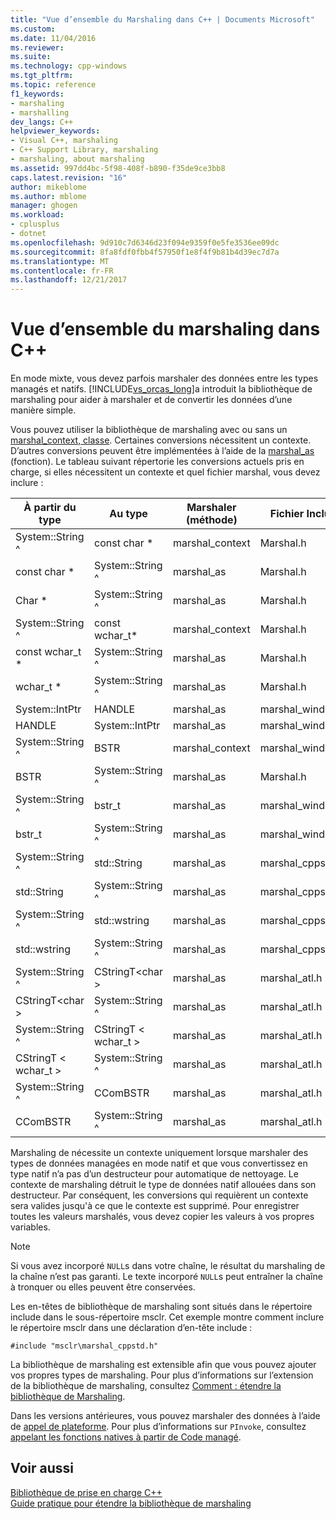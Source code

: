```yaml
---
title: "Vue d’ensemble du Marshaling dans C++ | Documents Microsoft"
ms.custom: 
ms.date: 11/04/2016
ms.reviewer: 
ms.suite: 
ms.technology: cpp-windows
ms.tgt_pltfrm: 
ms.topic: reference
f1_keywords:
- marshaling
- marshalling
dev_langs: C++
helpviewer_keywords:
- Visual C++, marshaling
- C++ Support Library, marshaling
- marshaling, about marshaling
ms.assetid: 997dd4bc-5f98-408f-b890-f35de9ce3bb8
caps.latest.revision: "16"
author: mikeblome
ms.author: mblome
manager: ghogen
ms.workload:
- cplusplus
- dotnet
ms.openlocfilehash: 9d910c7d6346d23f094e9359f0e5fe3536ee09dc
ms.sourcegitcommit: 8fa8fdf0fbb4f57950f1e8f4f9b81b4d39ec7d7a
ms.translationtype: MT
ms.contentlocale: fr-FR
ms.lasthandoff: 12/21/2017
---
```

# <a name="overview-of-marshaling-in-c"></a>Vue d’ensemble du marshaling dans C++
En mode mixte, vous devez parfois marshaler des données entre les types managés et natifs. [!INCLUDE[vs_orcas_long](../atl/reference/includes/vs_orcas_long_md.md)]a introduit la bibliothèque de marshaling pour aider à marshaler et de convertir les données d’une manière simple.  
  
 Vous pouvez utiliser la bibliothèque de marshaling avec ou sans un [marshal_context, classe](../dotnet/marshal-context-class.md). Certaines conversions nécessitent un contexte. D’autres conversions peuvent être implémentées à l’aide de la [marshal_as](../dotnet/marshal-as.md) (fonction). Le tableau suivant répertorie les conversions actuels pris en charge, si elles nécessitent un contexte et quel fichier marshal, vous devez inclure :  
  
|À partir du type|Au type|Marshaler (méthode)|Fichier Include|  
|---------------|-------------|--------------------|------------------|  
|System::String ^|const char *|marshal_context|Marshal.h|  
|const char *|System::String ^|marshal_as|Marshal.h|  
|Char *|System::String ^|marshal_as|Marshal.h|  
|System::String ^|const wchar_t*|marshal_context|Marshal.h|  
|const wchar_t *|System::String ^|marshal_as|Marshal.h|  
|wchar_t *|System::String ^|marshal_as|Marshal.h|  
|System::IntPtr|HANDLE|marshal_as|marshal_windows.h|  
|HANDLE|System::IntPtr|marshal_as|marshal_windows.h|  
|System::String ^|BSTR|marshal_context|marshal_windows.h|  
|BSTR|System::String ^|marshal_as|Marshal.h|  
|System::String ^|bstr_t|marshal_as|marshal_windows.h|  
|bstr_t|System::String ^|marshal_as|marshal_windows.h|  
|System::String ^|std::String|marshal_as|marshal_cppstd.h|  
|std::String|System::String ^|marshal_as|marshal_cppstd.h|  
|System::String ^|std::wstring|marshal_as|marshal_cppstd.h|  
|std::wstring|System::String ^|marshal_as|marshal_cppstd.h|  
|System::String ^|CStringT\<char >|marshal_as|marshal_atl.h|  
|CStringT\<char >|System::String ^|marshal_as|marshal_atl.h|  
|System::String ^|CStringT < wchar_t >|marshal_as|marshal_atl.h|  
|CStringT < wchar_t >|System::String ^|marshal_as|marshal_atl.h|  
|System::String ^|CComBSTR|marshal_as|marshal_atl.h|  
|CComBSTR|System::String ^|marshal_as|marshal_atl.h|  
  
 Marshaling de nécessite un contexte uniquement lorsque marshaler des types de données managées en mode natif et que vous convertissez en type natif n’a pas d’un destructeur pour automatique de nettoyage. Le contexte de marshaling détruit le type de données natif allouées dans son destructeur. Par conséquent, les conversions qui requièrent un contexte sera valides jusqu'à ce que le contexte est supprimé. Pour enregistrer toutes les valeurs marshalés, vous devez copier les valeurs à vos propres variables.  
  
> [!NOTE]
>  Si vous avez incorporé `NULL`s dans votre chaîne, le résultat du marshaling de la chaîne n’est pas garanti. Le texte incorporé `NULL`s peut entraîner la chaîne à tronquer ou elles peuvent être conservées.  
  
 Les en-têtes de bibliothèque de marshaling sont situés dans le répertoire include dans le sous-répertoire msclr. Cet exemple montre comment inclure le répertoire msclr dans une déclaration d’en-tête include :  
  
 `#include "msclr\marshal_cppstd.h"`  
  
 La bibliothèque de marshaling est extensible afin que vous pouvez ajouter vos propres types de marshaling. Pour plus d’informations sur l’extension de la bibliothèque de marshaling, consultez [Comment : étendre la bibliothèque de Marshaling](../dotnet/how-to-extend-the-marshaling-library.md).  
  
 Dans les versions antérieures, vous pouvez marshaler des données à l’aide de [appel de plateforme](/dotnet/framework/interop/consuming-unmanaged-dll-functions). Pour plus d’informations sur `PInvoke`, consultez [appelant les fonctions natives à partir de Code managé](../dotnet/calling-native-functions-from-managed-code.md).  
  
## <a name="see-also"></a>Voir aussi  
 [Bibliothèque de prise en charge C++](../dotnet/cpp-support-library.md)   
 [Guide pratique pour étendre la bibliothèque de marshaling](../dotnet/how-to-extend-the-marshaling-library.md)